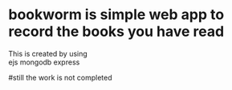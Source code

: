 # bookworm is simple web app to record the books you have read 

This is created by using	
 ejs
 mongodb
 express
 
 #still the work is not completed
 
